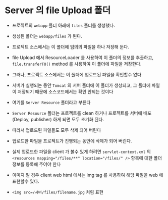 # Server 의 file Upload 폴더
- 프로젝트의 `webapp` 폴더 아래에 `files` 폴더를 생성했다.
- 생성된 폴더는 `webapp/files` 가 된다.
- 프로젝트 소스에서는 이 폴더에 임의의 파일을 하나 저장해 둔다.
- file Upload 에서 ResourceLoader 를 사용하여 이 폴더의 정보를 추출하고, `file.transferTO()` method 를 사용하여 이 폴더에 파일을 저장한다.
- 그러나, 프로젝트 소스에서는 이 폴더에 업로드된 파일을 확인할수 없다
- 서버가 실행되는 동안 `Tomcat` 의 서버 폴더에 이 폴더가 생성되고, 그 폴더에 파일이 저장되기 때문에 소스코드에서는 확인 안되는 것이다

- 여기를 `Server Resource` 폴더라고 부른다
- `Server Resource` 폴더는 프로젝트를 clean 하거나 프로젝트를 서버에 배포(Deploy, publisher) 하게 되면 모두 초기화 된다.
- 따라서 업로드된 파일들도 모두 삭제 되어 버린다
- 업로드한 파일을 프로젝트가 진행되는 동안에 삭제가 되어 버린다.
- 실제 업로드한 파일을 client 가 볼수 있게 하려면 `servlet-context.xml` 의 `<resources mapping="/files/**" location="/files/" />` 항목에 대한 폴더정보를 등록해 주어야 한다
- 이미지 일 경우 client web html 에서는 img tag 를 사용하여 해당 파일을 web 에 표현할수 있다.
- `<img src=/서버/files/filename.jpg` 처럼 표현

